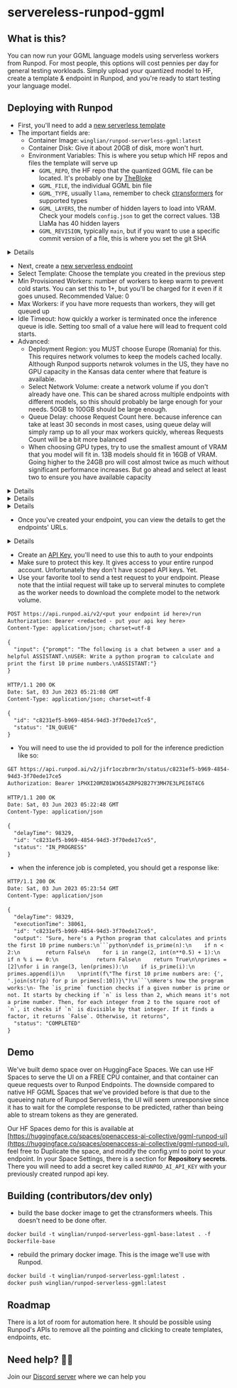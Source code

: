 # servereless-runpod-ggml

## What is this?

You can now run your GGML language models using serverless workers from Runpod. For most people, this options will cost pennies per day
for general testing workloads. Simply upload your quantized model to HF, create a template & endpoint in Runpod, and 
you're ready to start testing your language model.

## Deploying with Runpod

- First, you'll need to add a [new serverless template](https://www.runpod.io/console/serverless/user/templates)
- The important fields are:
  - Container Image: `winglian/runpod-serverless-ggml:latest` 
  - Container Disk: Give it about 20GB of disk, more won't hurt.
  - Environment Variables: This is where you setup which HF repos and files the template will serve up
    - `GGML_REPO`, the HF repo that the quantized GGML file can be located. It's probably one by [TheBloke](https://huggingface.co/TheBloke)
    - `GGML_FILE`, the individual GGML bin file
    - `GGML_TYPE`, usually `llama`, remember to check [ctransformers](https://github.com/marella/ctransformers#supported-models) for supported types
    - `GGML_LAYERS`, the number of hidden layers to load into VRAM. Check your models `config.json` to get the correct values. 13B LlaMa has 40 hidden layers
    - `GGML_REVISION`, typically `main`, but if you want to use a specific commit version of a file, this is where you set the git SHA
<details>

![configure template](static/configure-template.png)
</details>

- Next, create a [new serverless endpoint](https://www.runpod.io/console/serverless/user/endpoints)
- Select Template: Choose the template you created in the previous step
- Min Provisioned Workers: number of workers to keep warm to prevent cold starts. You can set this to 1+, but you'll be charged for it even if it goes unused. Recommended Value: 0
- Max Workers: if you have more requests than workers, they will get queued up
- Idle Timeout: how quickly a worker is terminated once the inference queue is idle. Setting too small of a value here will lead to frequent cold starts. 
- Advanced:
  - Deployment Region: you MUST choose Europe (Romania) for this. This requires network volumes to keep the models cached locally. Although Runpod supports netwrok volumes in the US, they have no GPU capacity in the Kansas data center where that feature is available.
  - Select Network Volume: create a network volume if you don't already have one. This can be shared across multiple endpoints with different models, so this should probably be large enough for your needs. 50GB to 100GB should be large enough.
  - Queue Delay: choose Request Count here. because inference can take at least 30 seconds in most cases, using queue delay will simply ramp up to all your max workers quickly, whereas Requests Count will be a bit more balanced
  - When choosing GPU types, try to use the smallest amount of VRAM that you model will fit in. 13B models should fit in 16GB of VRAM. Going higher to the 24GB pro will cost almost twice as much without significant performance increases. But go ahead and select at least two to ensure you have available capacity

<details>

![create endpoint](static/create-endpoint.png)

</details>
<details>

![configure volumes](static/configure-volumes.png)

</details>
<details>

![configure gpus](static/configure-gpus.png)

</details>

- Once you've created your endpoint, you can view the details to get the endpoints' URLs.
<details>

![endpoint details](static/endpoint-urls.png)
</details>

- Create an [API Key](https://www.runpod.io/console/serverless/user/settings), you'll need to use this to auth to your endpoints
- Make sure to protect this key. It gives access to your entire runpod account. Unfortunately they don't have scoped API keys. Yet.
- Use your favorite tool to send a test request to your endpoint. Please note that the intiial request will take up to serveral minutes to complete as the worker needs to download the complete model to the network volume.

```http request
POST https://api.runpod.ai/v2/<put your endpoint id here>/run
Authorization: Bearer <redacted - put your api key here>
Content-Type: application/json; charset=utf-8

{
  "input": {"prompt": "The following is a chat between a user and a helpful ASSISTANT.\nUSER: Write a python program to calculate and print the first 10 prime numbers.\nASSISTANT:"}
}

HTTP/1.1 200 OK
Date: Sat, 03 Jun 2023 05:21:08 GMT
Content-Type: application/json; charset=utf-8

{
  "id": "c8231ef5-b969-4854-94d3-3f70ede17ce5",
  "status": "IN_QUEUE"
}
```

- You will need to use the id provided to poll for the inference prediction like so:
```http request
GET https://api.runpod.ai/v2/jifr1oczbrmr3n/status/c8231ef5-b969-4854-94d3-3f70ede17ce5
Authorization: Bearer 1PHXI20MZ01W3654ZRP92B27Y3MH7E3LPEI6T4C6

HTTP/1.1 200 OK
Date: Sat, 03 Jun 2023 05:22:48 GMT
Content-Type: application/json

{
  "delayTime": 98329,
  "id": "c8231ef5-b969-4854-94d3-3f70ede17ce5",
  "status": "IN_PROGRESS"
}
```

- when the inference job is completed, you should get a response like:
```http request
HTTP/1.1 200 OK
Date: Sat, 03 Jun 2023 05:23:54 GMT
Content-Type: application/json

{
  "delayTime": 98329,
  "executionTime": 38061,
  "id": "c8231ef5-b969-4854-94d3-3f70ede17ce5",
  "output": "Sure, here's a Python program that calculates and prints the first 10 prime numbers:\n```python\ndef is_prime(n):\n    if n < 2:\n        return False\n    for i in range(2, int(n**0.5) + 1):\n        if n % i == 0:\n            return False\n    return True\n\nprimes = [2]\nfor i in range(3, len(primes)):\n    if is_prime(i):\n        primes.append(i)\n    \nprint(f\"The first 10 prime numbers are: {', '.join(str(p) for p in primes[:10])}\")\n```\nHere's how the program works:\n- The `is_prime` function checks if a given number is prime or not. It starts by checking if `n` is less than 2, which means it's not a prime number. Then, for each integer from 2 to the square root of `n`, it checks if `n` is divisible by that integer. If it finds a factor, it returns `False`. Otherwise, it returns",
  "status": "COMPLETED"
}
```

## Demo

We've built demo space over on HuggingFace Spaces. We can use HF Spaces to serve the UI on a FREE CPU container, and 
that container can queue requests over to Runpod Endpoints. The downside compared to native HF GGML Spaces that we've 
provided before is that due to the queueing nature of Runpod Serverless, the UI will seem unresponsive since it has to 
wait for the complete response to be predicted, rather than being able to stream tokens as they are generated.

Our HF Spaces demo for this is available at [https://huggingface.co/spaces/openaccess-ai-collective/ggml-runpod-ui](https://huggingface.co/spaces/openaccess-ai-collective/ggml-runpod-ui),
feel free to Duplicate the space, and modify the config.yml to point to your endpoint. In your Space Settings,
there is a section for **Repository secrets**. There you will need to add a secret key called `RUNPOD_AI_API_KEY` 
with your previously created runpod api key.


## Building (contributors/dev only)

- build the base docker image to get the ctransformers wheels. This doesn't need to be done ofter. 
```shell
docker build -t winglian/runpod-serverless-ggml-base:latest . -f Dockerfile-base
```


- rebuild the primary docker image. This is the image we'll use with Runpod.
```shell
docker build -t winglian/runpod-serverless-ggml:latest .
docker push winglian/runpod-serverless-ggml:latest
``` 

## Roadmap

There is a lot of room for automation here. It should be possible using Runpod's APIs to remove all the pointing and clicking 
to create templates, endpoints, etc.

## Need help? 🙋‍♂️

Join our [Discord server](https://discord.gg/HhrNrHJPRb) where we can help you
